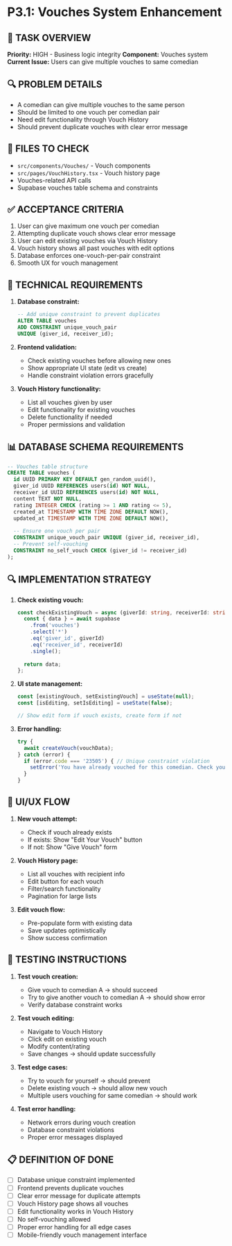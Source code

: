 # P3.1: Vouches System Enhancement

## **🎯 TASK OVERVIEW**
**Priority:** HIGH - Business logic integrity
**Component:** Vouches system
**Current Issue:** Users can give multiple vouches to same comedian

## **🔍 PROBLEM DETAILS**
- A comedian can give multiple vouches to the same person
- Should be limited to one vouch per comedian pair
- Need edit functionality through Vouch History
- Should prevent duplicate vouches with clear error message

## **📁 FILES TO CHECK**
- `src/components/Vouches/` - Vouch components
- `src/pages/VouchHistory.tsx` - Vouch history page
- Vouches-related API calls
- Supabase vouches table schema and constraints

## **✅ ACCEPTANCE CRITERIA**
1. User can give maximum one vouch per comedian
2. Attempting duplicate vouch shows clear error message
3. User can edit existing vouches via Vouch History
4. Vouch history shows all past vouches with edit options
5. Database enforces one-vouch-per-pair constraint
6. Smooth UX for vouch management

## **🔧 TECHNICAL REQUIREMENTS**
1. **Database constraint:**
   ```sql
   -- Add unique constraint to prevent duplicates
   ALTER TABLE vouches 
   ADD CONSTRAINT unique_vouch_pair 
   UNIQUE (giver_id, receiver_id);
   ```

2. **Frontend validation:**
   - Check existing vouches before allowing new ones
   - Show appropriate UI state (edit vs create)
   - Handle constraint violation errors gracefully

3. **Vouch History functionality:**
   - List all vouches given by user
   - Edit functionality for existing vouches
   - Delete functionality if needed
   - Proper permissions and validation

## **📊 DATABASE SCHEMA REQUIREMENTS**
```sql
-- Vouches table structure
CREATE TABLE vouches (
  id UUID PRIMARY KEY DEFAULT gen_random_uuid(),
  giver_id UUID REFERENCES users(id) NOT NULL,
  receiver_id UUID REFERENCES users(id) NOT NULL,
  content TEXT NOT NULL,
  rating INTEGER CHECK (rating >= 1 AND rating <= 5),
  created_at TIMESTAMP WITH TIME ZONE DEFAULT NOW(),
  updated_at TIMESTAMP WITH TIME ZONE DEFAULT NOW(),
  
  -- Ensure one vouch per pair
  CONSTRAINT unique_vouch_pair UNIQUE (giver_id, receiver_id),
  -- Prevent self-vouching
  CONSTRAINT no_self_vouch CHECK (giver_id != receiver_id)
);
```

## **🔍 IMPLEMENTATION STRATEGY**
1. **Check existing vouch:**
   ```typescript
   const checkExistingVouch = async (giverId: string, receiverId: string) => {
     const { data } = await supabase
       .from('vouches')
       .select('*')
       .eq('giver_id', giverId)
       .eq('receiver_id', receiverId)
       .single();
     
     return data;
   };
   ```

2. **UI state management:**
   ```typescript
   const [existingVouch, setExistingVouch] = useState(null);
   const [isEditing, setIsEditing] = useState(false);
   
   // Show edit form if vouch exists, create form if not
   ```

3. **Error handling:**
   ```typescript
   try {
     await createVouch(vouchData);
   } catch (error) {
     if (error.code === '23505') { // Unique constraint violation
       setError('You have already vouched for this comedian. Check your Vouch History to edit.');
     }
   }
   ```

## **🎨 UI/UX FLOW**
1. **New vouch attempt:**
   - Check if vouch already exists
   - If exists: Show "Edit Your Vouch" button
   - If not: Show "Give Vouch" form

2. **Vouch History page:**
   - List all vouches with recipient info
   - Edit button for each vouch
   - Filter/search functionality
   - Pagination for large lists

3. **Edit vouch flow:**
   - Pre-populate form with existing data
   - Save updates optimistically
   - Show success confirmation

## **🧪 TESTING INSTRUCTIONS**
1. **Test vouch creation:**
   - Give vouch to comedian A → should succeed
   - Try to give another vouch to comedian A → should show error
   - Verify database constraint works

2. **Test vouch editing:**
   - Navigate to Vouch History
   - Click edit on existing vouch
   - Modify content/rating
   - Save changes → should update successfully

3. **Test edge cases:**
   - Try to vouch for yourself → should prevent
   - Delete existing vouch → should allow new vouch
   - Multiple users vouching for same comedian → should work

4. **Test error handling:**
   - Network errors during vouch creation
   - Database constraint violations
   - Proper error messages displayed

## **📋 DEFINITION OF DONE**
- [ ] Database unique constraint implemented
- [ ] Frontend prevents duplicate vouches
- [ ] Clear error message for duplicate attempts
- [ ] Vouch History page shows all vouches
- [ ] Edit functionality works in Vouch History
- [ ] No self-vouching allowed
- [ ] Proper error handling for all edge cases
- [ ] Mobile-friendly vouch management interface